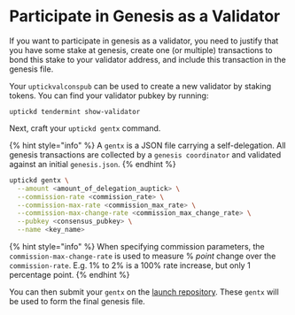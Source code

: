 # Participate in Genesis as a Validator

If you want to participate in genesis as a validator, you need to justify that you have some stake at genesis, create one (or multiple) transactions to bond this stake to your validator address, and include this transaction in the genesis file.

Your `uptickvalconspub` can be used to create a new validator by staking tokens. You can find your validator pubkey by running:

```Solidity
uptickd tendermint show-validator
```

Next, craft your `uptickd gentx` command.

{% hint style="info" %}
A `gentx` is a JSON file carrying a self-delegation. All genesis transactions are collected by a `genesis coordinator` and validated against an initial `genesis.json`.
{% endhint %}

```sh
uptickd gentx \
  --amount <amount_of_delegation_auptick> \
  --commission-rate <commission_rate> \
  --commission-max-rate <commission_max_rate> \
  --commission-max-change-rate <commission_max_change_rate> \
  --pubkey <consensus_pubkey> \
  --name <key_name>
```

{% hint style="info" %}
When specifying commission parameters, the `commission-max-change-rate` is used to measure % _point_ change over the `commission-rate`. E.g. 1% to 2% is a 100% rate increase, but only 1 percentage point.
{% endhint %}

You can then submit your `gentx` on the [launch repository](https://github.com/cosmos/launch). These `gentx` will be used to form the final genesis file.
